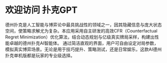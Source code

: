 # 欢迎访问 扑克GPT

德州扑克是人工智能与博弈论中最具挑战性的领域之一，因其隐藏信息与庞大状态空间，使策略求解尤为复杂。本应用采用自主研发的高效CFR（Counterfactual Regret Minimization）优化算法，结合动态规划与亿级真实牌局采样，构建出性能卓越的德州扑克AI智能体。 通过简洁直观的界面，用户可自由设定对局参数，模拟真实博弈场景。无论是用于技巧提升、策略测试，还是日常娱乐，这款AI德州扑克单机版都是玩家的专业级选择。
